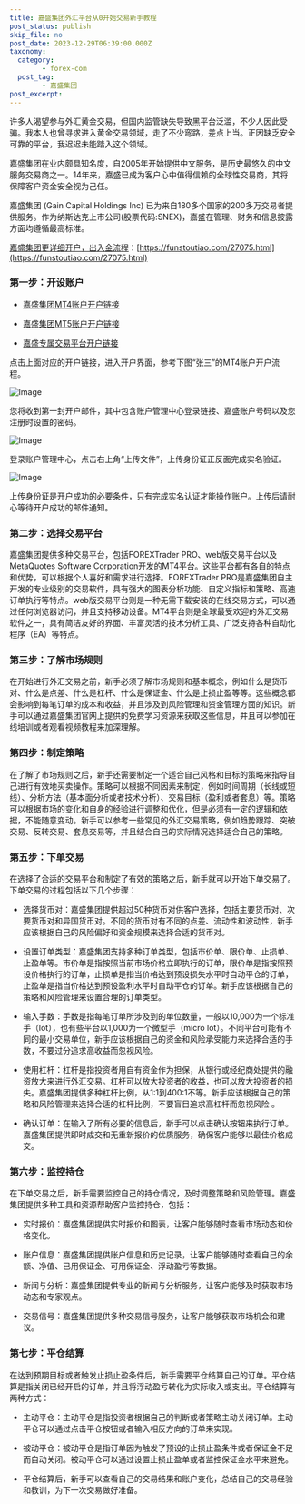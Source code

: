 ```yaml
---
title: 嘉盛集团外汇平台从0开始交易新手教程
post_status: publish
skip_file: no
post_date: 2023-12-29T06:39:00.000Z
taxonomy:
  category:
        - forex-com
  post_tag:
        - 嘉盛集团
post_excerpt: 
---
```

许多人渴望参与外汇黄金交易，但国内监管缺失导致黑平台泛滥，不少人因此受骗。我本人也曾寻求进入黄金交易领域，走了不少弯路，差点上当。正因缺乏安全可靠的平台，我迟迟未能踏入这个领域。

嘉盛集团在业内颇具知名度，自2005年开始提供中文服务，是历史最悠久的中文服务交易商之一。14年来，嘉盛已成为客户心中值得信赖的全球性交易商，其将保障客户资金安全视为己任。

嘉盛集团 (Gain Capital Holdings Inc) 已为来自180多个国家的200多万交易者提供服务。作为纳斯达克上市公司(股票代码:SNEX)，嘉盛在管理、财务和信息披露方面均遵循最高标准。

[嘉盛集团更详细开户，出入金流程](https://funstoutiao.com/27075.html)：[https://funstoutiao.com/27075.html](https://funstoutiao.com/27075.html)

### 第一步：开设账户

* [嘉盛集团MT4账户开户链接](https://s.ssgg.net/jsmt4)

* [嘉盛集团MT5账户开户链接](https://s.ssgg.net/jsmt5)

* [嘉盛专属交易平台开户链接](https://s.ssgg.net/js)

点击上面对应的开户链接，进入开户界面，参考下图“张三”的MT4账户开户流程。

![Image](https://prod-files-secure.s3.us-west-2.amazonaws.com/39ed1227-6d7d-4570-be36-9ccd4a2c4241/7a167aea-686b-400d-af59-4e18eb607a40/640.png?X-Amz-Algorithm=AWS4-HMAC-SHA256&X-Amz-Content-Sha256=UNSIGNED-PAYLOAD&X-Amz-Credential=ASIAZI2LB466TI7PMEVV%2F20250304%2Fus-west-2%2Fs3%2Faws4_request&X-Amz-Date=20250304T101314Z&X-Amz-Expires=3600&X-Amz-Security-Token=IQoJb3JpZ2luX2VjELL%2F%2F%2F%2F%2F%2F%2F%2F%2F%2FwEaCXVzLXdlc3QtMiJHMEUCIQDX906L4HnMeiJqtDTiGtui%2FeoQOARABpOYbr0zfSWW0wIgS3TsXaMtaVdPJJUSQUku66sT0lm73UPAZMye1ram2KoqiAQI6%2F%2F%2F%2F%2F%2F%2F%2F%2F%2F%2FARAAGgw2Mzc0MjMxODM4MDUiDKwYpBrBQHB7YhNRdCrcA7uckaFzrQd7Kbiwht337ijxQ3xKurwvvKAJtvYaOFJ8dFd%2Br3AlWWYsUmH8mo%2BQN%2FeD8RzGQ9WiDTJ4dUfL1TlbCi6%2FPJqdQPxTSP%2Fg7DKCmMAgDW%2Fyxy9Yd8P4e3A9UvZ0ZdHhbCYOk1iQe4S3xULnVDW8vQyZPlfT31wgVLP8pk0KytzwxjQ%2FOlkVpZOsq3F4na0Dn%2BJyaUAO8YfwhIOJXOk2HUdz7BvAIcLpvF3Tbt4L5jkj%2F5MjzE9orC9p7PkEN%2FQcZrr9q4Qg0aq5vFhqadLzsD8VANXsLGyCNvZA5JgbpmPGk%2BWui4C6RQPKGTaTK5RAjJZ8uDK1ED0E0rUC%2BSod421cQsY%2FfdRDXwd%2BA26hcdA7jsInNokGeLtxQ%2FjO0COwjanIyPfm4xBNAgDIr3cq5fPd%2BHCGq6F4mTdP5Rl%2BS8WTZ72aI46osvNKdURd0VJFsunCeNvtj1TM501SnQnlhygJZNV34nuisWDyNlVZd%2BJghgRFqkkenDJbsX8TMUxbpSOgcVbSUHn6LHg0F7Jq4yEe64b71TNwuhr77ugw4bIYQrYMLS3z%2BQ4cHRv8hT9PUjjNbg16BkG%2FjYXvMXaIhAUwgCdyiTk76WA1mql7FhQn3DHxXTigMPqim74GOqUBaPgCtlKZv5tuGy3RlZqpJ2NTgncj5xd1ju0MArb%2FJ0Q5CX4cDVKYk7isoWIJLwW9k5WgyyIKh21xbqX8iiYtFwxA4PdoKexYa5Yr18pRXWoOnBn295%2FueRwCHRAZlT63YZxBjRFo71ucfQQHtywphhDwcci2GwIa5amD9LgKPi3vul1DDhU9HsvZNnaCt8T%2F8ivTqQcyQ2cDor10eYKoF8aKifbO&X-Amz-Signature=143733c54d21f08ad4a1ba4189d8015c729cee941a1ca5dc5db7ad9687516101&X-Amz-SignedHeaders=host&x-id=GetObject)

您将收到第一封开户邮件，其中包含账户管理中心登录链接、嘉盛账户号码以及您注册时设置的密码。

![Image](https://prod-files-secure.s3.us-west-2.amazonaws.com/39ed1227-6d7d-4570-be36-9ccd4a2c4241/eaa1c6b3-2877-4284-a0e1-530e222c27fb/image.png?X-Amz-Algorithm=AWS4-HMAC-SHA256&X-Amz-Content-Sha256=UNSIGNED-PAYLOAD&X-Amz-Credential=ASIAZI2LB466TI7PMEVV%2F20250304%2Fus-west-2%2Fs3%2Faws4_request&X-Amz-Date=20250304T101314Z&X-Amz-Expires=3600&X-Amz-Security-Token=IQoJb3JpZ2luX2VjELL%2F%2F%2F%2F%2F%2F%2F%2F%2F%2FwEaCXVzLXdlc3QtMiJHMEUCIQDX906L4HnMeiJqtDTiGtui%2FeoQOARABpOYbr0zfSWW0wIgS3TsXaMtaVdPJJUSQUku66sT0lm73UPAZMye1ram2KoqiAQI6%2F%2F%2F%2F%2F%2F%2F%2F%2F%2F%2FARAAGgw2Mzc0MjMxODM4MDUiDKwYpBrBQHB7YhNRdCrcA7uckaFzrQd7Kbiwht337ijxQ3xKurwvvKAJtvYaOFJ8dFd%2Br3AlWWYsUmH8mo%2BQN%2FeD8RzGQ9WiDTJ4dUfL1TlbCi6%2FPJqdQPxTSP%2Fg7DKCmMAgDW%2Fyxy9Yd8P4e3A9UvZ0ZdHhbCYOk1iQe4S3xULnVDW8vQyZPlfT31wgVLP8pk0KytzwxjQ%2FOlkVpZOsq3F4na0Dn%2BJyaUAO8YfwhIOJXOk2HUdz7BvAIcLpvF3Tbt4L5jkj%2F5MjzE9orC9p7PkEN%2FQcZrr9q4Qg0aq5vFhqadLzsD8VANXsLGyCNvZA5JgbpmPGk%2BWui4C6RQPKGTaTK5RAjJZ8uDK1ED0E0rUC%2BSod421cQsY%2FfdRDXwd%2BA26hcdA7jsInNokGeLtxQ%2FjO0COwjanIyPfm4xBNAgDIr3cq5fPd%2BHCGq6F4mTdP5Rl%2BS8WTZ72aI46osvNKdURd0VJFsunCeNvtj1TM501SnQnlhygJZNV34nuisWDyNlVZd%2BJghgRFqkkenDJbsX8TMUxbpSOgcVbSUHn6LHg0F7Jq4yEe64b71TNwuhr77ugw4bIYQrYMLS3z%2BQ4cHRv8hT9PUjjNbg16BkG%2FjYXvMXaIhAUwgCdyiTk76WA1mql7FhQn3DHxXTigMPqim74GOqUBaPgCtlKZv5tuGy3RlZqpJ2NTgncj5xd1ju0MArb%2FJ0Q5CX4cDVKYk7isoWIJLwW9k5WgyyIKh21xbqX8iiYtFwxA4PdoKexYa5Yr18pRXWoOnBn295%2FueRwCHRAZlT63YZxBjRFo71ucfQQHtywphhDwcci2GwIa5amD9LgKPi3vul1DDhU9HsvZNnaCt8T%2F8ivTqQcyQ2cDor10eYKoF8aKifbO&X-Amz-Signature=02aef8fce675e8ec1c895a7a14621e5c7cb4c7b57ec13dafea824aca14f84d3c&X-Amz-SignedHeaders=host&x-id=GetObject)

登录账户管理中心，点击右上角“上传文件”，上传身份证正反面完成实名验证。

![Image](https://prod-files-secure.s3.us-west-2.amazonaws.com/39ed1227-6d7d-4570-be36-9ccd4a2c4241/54090639-09fc-46b4-a135-e0289f707147/image.png?X-Amz-Algorithm=AWS4-HMAC-SHA256&X-Amz-Content-Sha256=UNSIGNED-PAYLOAD&X-Amz-Credential=ASIAZI2LB466TI7PMEVV%2F20250304%2Fus-west-2%2Fs3%2Faws4_request&X-Amz-Date=20250304T101314Z&X-Amz-Expires=3600&X-Amz-Security-Token=IQoJb3JpZ2luX2VjELL%2F%2F%2F%2F%2F%2F%2F%2F%2F%2FwEaCXVzLXdlc3QtMiJHMEUCIQDX906L4HnMeiJqtDTiGtui%2FeoQOARABpOYbr0zfSWW0wIgS3TsXaMtaVdPJJUSQUku66sT0lm73UPAZMye1ram2KoqiAQI6%2F%2F%2F%2F%2F%2F%2F%2F%2F%2F%2FARAAGgw2Mzc0MjMxODM4MDUiDKwYpBrBQHB7YhNRdCrcA7uckaFzrQd7Kbiwht337ijxQ3xKurwvvKAJtvYaOFJ8dFd%2Br3AlWWYsUmH8mo%2BQN%2FeD8RzGQ9WiDTJ4dUfL1TlbCi6%2FPJqdQPxTSP%2Fg7DKCmMAgDW%2Fyxy9Yd8P4e3A9UvZ0ZdHhbCYOk1iQe4S3xULnVDW8vQyZPlfT31wgVLP8pk0KytzwxjQ%2FOlkVpZOsq3F4na0Dn%2BJyaUAO8YfwhIOJXOk2HUdz7BvAIcLpvF3Tbt4L5jkj%2F5MjzE9orC9p7PkEN%2FQcZrr9q4Qg0aq5vFhqadLzsD8VANXsLGyCNvZA5JgbpmPGk%2BWui4C6RQPKGTaTK5RAjJZ8uDK1ED0E0rUC%2BSod421cQsY%2FfdRDXwd%2BA26hcdA7jsInNokGeLtxQ%2FjO0COwjanIyPfm4xBNAgDIr3cq5fPd%2BHCGq6F4mTdP5Rl%2BS8WTZ72aI46osvNKdURd0VJFsunCeNvtj1TM501SnQnlhygJZNV34nuisWDyNlVZd%2BJghgRFqkkenDJbsX8TMUxbpSOgcVbSUHn6LHg0F7Jq4yEe64b71TNwuhr77ugw4bIYQrYMLS3z%2BQ4cHRv8hT9PUjjNbg16BkG%2FjYXvMXaIhAUwgCdyiTk76WA1mql7FhQn3DHxXTigMPqim74GOqUBaPgCtlKZv5tuGy3RlZqpJ2NTgncj5xd1ju0MArb%2FJ0Q5CX4cDVKYk7isoWIJLwW9k5WgyyIKh21xbqX8iiYtFwxA4PdoKexYa5Yr18pRXWoOnBn295%2FueRwCHRAZlT63YZxBjRFo71ucfQQHtywphhDwcci2GwIa5amD9LgKPi3vul1DDhU9HsvZNnaCt8T%2F8ivTqQcyQ2cDor10eYKoF8aKifbO&X-Amz-Signature=cdbb3b3304bf65210044f3e9d0804086ff30d6a3817861d1e0990dec56e0e9ab&X-Amz-SignedHeaders=host&x-id=GetObject)

上传身份证是开户成功的必要条件，只有完成实名认证才能操作账户。上传后请耐心等待开户成功的邮件通知。

### 第二步：选择交易平台

嘉盛集团提供多种交易平台，包括FOREXTrader PRO、web版交易平台以及MetaQuotes Software Corporation开发的MT4平台。这些平台都有各自的特点和优势，可以根据个人喜好和需求进行选择。FOREXTrader PRO是嘉盛集团自主开发的专业级别的交易软件，具有强大的图表分析功能、自定义指标和策略、高速订单执行等特点。web版交易平台则是一种无需下载安装的在线交易方式，可以通过任何浏览器访问，并且支持移动设备。MT4平台则是全球最受欢迎的外汇交易软件之一，具有简洁友好的界面、丰富灵活的技术分析工具、广泛支持各种自动化程序（EA）等特点。

### 第三步：了解市场规则

在开始进行外汇交易之前，新手必须了解市场规则和基本概念，例如什么是货币对、什么是点差、什么是杠杆、什么是保证金、什么是止损止盈等等。这些概念都会影响到每笔订单的成本和收益，并且涉及到风险管理和资金管理方面的知识。新手可以通过嘉盛集团官网上提供的免费学习资源来获取这些信息，并且可以参加在线培训或者观看视频教程来加深理解。

### 第四步：制定策略

在了解了市场规则之后，新手还需要制定一个适合自己风格和目标的策略来指导自己进行有效地买卖操作。策略可以根据不同因素来制定，例如时间周期（长线或短线）、分析方法（基本面分析或者技术分析）、交易目标（盈利或者套息）等。策略可以根据市场的变化和自身的经验进行调整和优化，但是必须有一定的逻辑和依据，不能随意变动。新手可以参考一些常见的外汇交易策略，例如趋势跟踪、突破交易、反转交易、套息交易等，并且结合自己的实际情况选择适合自己的策略。

### 第五步：下单交易

在选择了合适的交易平台和制定了有效的策略之后，新手就可以开始下单交易了。下单交易的过程包括以下几个步骤：

* 选择货币对：嘉盛集团提供超过50种货币对供客户选择，包括主要货币对、次要货币对和异国货币对。不同的货币对有不同的点差、流动性和波动性，新手应该根据自己的风险偏好和资金规模来选择合适的货币对。

* 设置订单类型：嘉盛集团支持多种订单类型，包括市价单、限价单、止损单、止盈单等。市价单是指按照当前市场价格立即执行的订单，限价单是指按照预设价格执行的订单，止损单是指当价格达到预设损失水平时自动平仓的订单，止盈单是指当价格达到预设盈利水平时自动平仓的订单。新手应该根据自己的策略和风险管理来设置合理的订单类型。

* 输入手数：手数是指每笔订单所涉及到的单位数量，一般以10,000为一个标准手（lot），也有些平台以1,000为一个微型手（micro lot）。不同平台可能有不同的最小交易单位，新手应该根据自己的资金和风险承受能力来选择合适的手数，不要过分追求高收益而忽视风险。

* 使用杠杆：杠杆是指投资者用自有资金作为担保，从银行或经纪商处提供的融资放大来进行外汇交易。杠杆可以放大投资者的收益，也可以放大投资者的损失。嘉盛集团提供多种杠杆比例，从1:1到400:1不等。新手应该根据自己的策略和风险管理来选择合适的杠杆比例，不要盲目追求高杠杆而忽视风险 。

* 确认订单：在输入了所有必要的信息后，新手可以点击确认按钮来执行订单。嘉盛集团提供即时成交和无重新报价的优质服务，确保客户能够以最佳价格成交。

### 第六步：监控持仓

在下单交易之后，新手需要监控自己的持仓情况，及时调整策略和风险管理。嘉盛集团提供多种工具和资源帮助客户监控持仓，包括：

* 实时报价：嘉盛集团提供实时报价和图表，让客户能够随时查看市场动态和价格变化。

* 账户信息：嘉盛集团提供账户信息和历史记录，让客户能够随时查看自己的余额、净值、已用保证金、可用保证金、浮动盈亏等数据。

* 新闻与分析：嘉盛集团提供专业的新闻与分析服务，让客户能够及时获取市场动态和专家观点。

* 交易信号：嘉盛集团提供多种交易信号服务，让客户能够获取市场机会和建议。

### 第七步：平仓结算

在达到预期目标或者触发止损止盈条件后，新手需要平仓结算自己的订单。平仓结算是指关闭已经开启的订单，并且将浮动盈亏转化为实际收入或支出。平仓结算有两种方式：

* 主动平仓：主动平仓是指投资者根据自己的判断或者策略主动关闭订单。主动平仓可以通过点击平仓按钮或者输入相反方向的订单来实现。

* 被动平仓：被动平仓是指订单因为触发了预设的止损止盈条件或者保证金不足而自动关闭。被动平仓可以通过设置止损止盈单或者监控保证金水平来避免。

* 平仓结算后，新手可以查看自己的交易结果和账户变化，总结自己的交易经验和教训，为下一次交易做好准备。